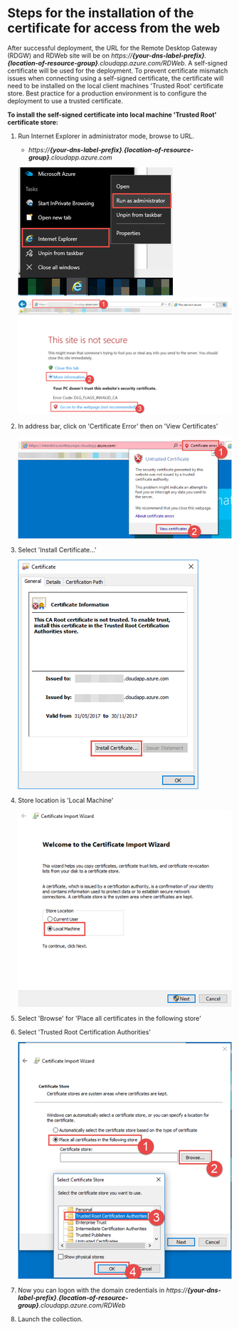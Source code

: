 # **Steps for the installation of the certificate for access from the web**
After successful deployment, the URL for the Remote Desktop Gateway (RDGW) and RDWeb site will be on *https://**{your-dns-label-prefix}**.**{location-of-resource-group}**.cloudapp.azure.com/RDWeb*. A self-signed certificate will be used for the deployment. To prevent certificate mismatch issues when connecting using a self-signed certificate, the certificate will need to be installed on the local client machines 'Trusted Root' certificate store. Best practice for a production environment is to configure the deployment to use a trusted certificate.

**To install the self-signed certificate into local machine 'Trusted Root' certificate store:**

1. Run Internet Explorer in administrator mode, browse to URL.
   * *https://**{your-dns-label-prefix}**.**{location-of-resource-group}**.cloudapp.azure.com*
   
   ![](./images/cert1.png)
   ![](./images/cert2.png)
2. In address bar, click on 'Certificate Error' then on 'View Certificates'
   
   ![](./images/cert3.png)
3. Select 'Install Certificate...'

   ![](./images/cert4.png)
4. Store location is 'Local Machine'
   
   ![](./images/cert5.png)
5. Select 'Browse' for 'Place all certificates in the following store'
6. Select 'Trusted Root Certification Authorities'
   
   ![](./images/cert6.png)
7. Now you can logon with the domain credentials in *https://**{your-dns-label-prefix}**.**{location-of-resource-group}**.cloudapp.azure.com/RDWeb*

8. Launch the collection.
